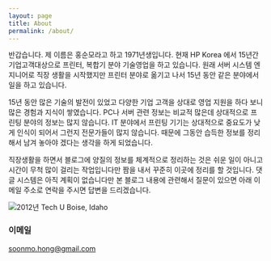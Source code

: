 ```yaml
---
layout: page
title: About
permalink: /about/
---
```


반갑습니다. 제 이름은 홍순모라고 하고 1971년생입니다.
현재 HP Korea 에서 15년간 기업고객대상으로 프린터, 복합기 분야 기술영업을 하고 있습니다. 원래 서버 시스템 엔지니어로 직장 생활을 시작했지만 프린터 분야로 옮기고 나서 15년 동안 같은 분야에서 일을 하고 있습니다.

15년 동안 많은 기술의 발전이 있었고 다양한 기업 고객을 상대로 영업 지원을 하다 보니 많은 경험과 지식이 쌓였습니다. PC나 서버 관련 정보는 비교적 많은데 상대적으로 프린팅 분야의 정보는 많지 않습니다. IT 분야에서 프린팅 기기는 상대적으로 중요도가 낮게 인식이 되어서 그런지 전문가들이 많지 않습니다. 때문에 그동안 습득한 정보를 정리해서 남겨 놓아야 겠다는 생각을 하게 되었습니다.

직장생활을 하면서 블로그에 양질의 정보를 체계적으로 정리하는 것은 쉬운 일이 아니고 시간이 무척 많이 걸리는 작업입니다만 짬을 내서 꾸준히 이곳에 정리를 할 것입니다. 댓글 시스템은 아직 계획이 없습니다만 본 블로그 내용에 관련해서 질문이 있으면 아래 이메일 주소로 연락을 주시면 답변을 드리겠습니다. 

![2012년 Tech U Boise, Idaho](../images/About_Me.JPG)

### 이메일

[soonmo.hong@gmail.com](mailto:soonmo.hong@gmail.com)
